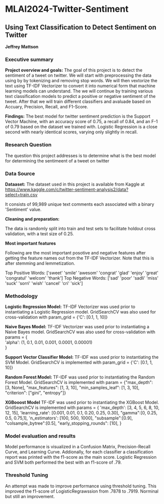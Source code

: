 # MLAI2024-Twitter-Sentiment

## Using Text Classification to Detect Sentiment on Twitter 

**Jeffrey Mattson**

### Executive summary

**Project overview and goals:** The goal of this project is to detect the sentiment of a tweet on twitter.  We will start with preprocessing the data using by by tokenizing and removing stop words.  We will then vextorize the text using TF-IDF Vectorizer to convert it into numerical form that machine learning models can understand.  The we will continue by training various text classification models to predict a positive or negative sentiment of the tweet.  After that we will train different classifiers and avaluade based on Accuary, Precision, Recall, and F1-Score.


**Findings:** The best model for twitter sentiment prediction is the Support Vector Machine, with an accuracy score of 0.75, a recall of 0.84, and an F-1 of 0.79 based on the dataset we trained with.  Logistic Regression is a close second with nearly identical scores, varying only slightly in recall.  

### Research Question

The question this project addresses is to determine what is the best model for determining the sentimeent of a tweet on twitter

### Data Source

**Dataaset:** The dataset used in this project is available from Kaggle at https://www.kaggle.com/c/twitter-sentiment-analysis2/data?select=train.csv

It consists of 99,989 unique text comments each associated with a binary 'Sentiment' value.  

**Cleaning and preparation:** 

The data is randomly split into train and test sets to facilitate holdout cross validation, with a test size of 0.25.

**Most important features**

Following are the most important posotive and negative features after getting the feature names out from the TF-IDF Vectorizer.  Note that this is after stemming and lemmetization.

Top Positive Words:
 ['sweet' 'smile' 'awesom' 'congrat' 'glad' 'enjoy' 'great' 'congratul'
 'welcom' 'thank']
Top Negative Words:
 ['sad' 'poor' 'sadli' 'miss' 'suck' 'sorri' 'wish' 'cancel' 'cri' 'sick']
 
 
### Methodology

**Logistic Regression Model:** TF-IDF Vectorizer was used prior to instantiating a Logistic Regression model. GridSearchCV was also used for cross-validation with param_grid = {'C': [0.1, 1, 10]}

**Naive Bayes Model:** TF-IDF Vectorizer was used prior to instantiating a Naive Bayes model. GridSearchCV was also used for cross-validation with params = {  
'alpha': (1, 0.1, 0.01, 0.001, 0.0001, 0.00001)  
}

**Support Vector Classifier Model:** TF-IDF was used prior to instantiating the SVM Model. GridSearchCV is implemented with param_grid = {'C': [0.1, 1, 10]}

**Random Forest Model:** TF-IDF was used prior to instantiating the Random Forest Model.  GridSearchCV is implemented with param = {"max_depth": [3, None],
              "max_features": [1, 3, 10],
              "min_samples_leaf": [1, 3, 10],
              "criterion": ["gini", "entropy"]}

**XGBooost Model** TF-IDF was used prior to instantiating the XGBoost Model.  GridSearchCV is implemented with params = { 
    'max_depth': [3, 4, 5, 6, 8, 10, 12, 15],
    'learning_rate': [0.001, 0.01, 0.1, 0.20, 0.25, 0.30],
    "gamma":[0, 0.25, 0.5, 0.75,1],
    'n_estimators': [100, 500, 1000],
    "subsample":[0.9],
    "colsample_bytree":[0.5],
    "early_stopping_rounds": [10], 
}

### Model evaluation and results 

Model performance is visualized in a Confusion Matrix, Precision-Recall Curve, and Learning Curve.  Addionally, for each classifier a classification report was printed with the f1-score as the main score.  Logistic Regression and SVM both performed the best with an f1-score of .79.

### Threshold Tuning

An attempt was made to improve performance using threshold tuning.  This improved the f1-score of LogisticRegrawssion from .7878 to .7919.  Norminal but still an improvement.